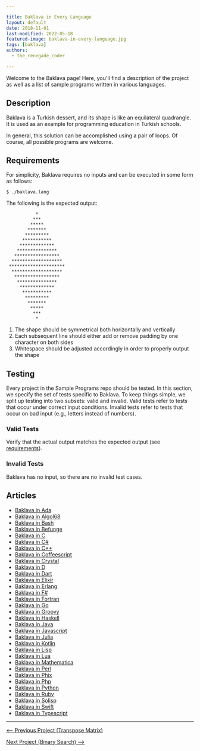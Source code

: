 ```yaml
---

title: Baklava in Every Language
layout: default
date: 2018-11-01
last-modified: 2022-05-18
featured-image: baklava-in-every-language.jpg
tags: [baklava]
authors:
  - the_renegade_coder

---
```


Welcome to the Baklava page! Here, you'll find a description of the project as well as a list of sample programs written in various languages.

## Description

Baklava is a Turkish dessert, and its shape is like an equilateral quadrangle.
It is used as an example for programming education in Turkish schools.

In general, this solution can be accomplished using a pair of loops. Of course, all
possible programs are welcome.


## Requirements

For simplicity, Baklava requires no inputs and can be executed in some form as follows:

```console
$ ./baklava.lang
```

The following is the expected output:

               *
              ***
             *****
            *******
           *********
          ***********
         *************
        ***************
       *****************
      *******************
     *********************
      *******************
       *****************
        ***************
         *************
          ***********
           *********
            *******
             *****
              ***
               *

1.  The shape should be symmetrical both horizontally and vertically
2.  Each subsequent line should either add or remove padding by one character on both sides
3.  Whitespace should be adjusted accordingly in order to properly output the shape


## Testing

Every project in the Sample Programs repo should be tested. In this section, we specify the set of tests specific to Baklava. To keep things simple, we split up testing into two subsets: valid and invalid. Valid tests refer to tests that occur under correct input conditions. Invalid tests refer to tests that occur on bad input (e.g., letters instead of numbers).

### Valid Tests

Verify that the actual output matches the expected output (see [requirements](#requirements)).


### Invalid Tests

Baklava has no input, so there are no invalid test cases. 


## Articles

- [Baklava in Ada](https://sampleprograms.io/projects/baklava/ada)
- [Baklava in Algol68](https://sampleprograms.io/projects/baklava/algol68)
- [Baklava in Bash](https://sampleprograms.io/projects/baklava/bash)
- [Baklava in Befunge](https://sampleprograms.io/projects/baklava/befunge)
- [Baklava in C](https://sampleprograms.io/projects/baklava/c)
- [Baklava in C#](https://sampleprograms.io/projects/baklava/c-sharp)
- [Baklava in C++](https://sampleprograms.io/projects/baklava/c-plus-plus)
- [Baklava in Coffeescript](https://sampleprograms.io/projects/baklava/coffeescript)
- [Baklava in Crystal](https://sampleprograms.io/projects/baklava/crystal)
- [Baklava in D](https://sampleprograms.io/projects/baklava/d)
- [Baklava in Dart](https://sampleprograms.io/projects/baklava/dart)
- [Baklava in Elixir](https://sampleprograms.io/projects/baklava/elixir)
- [Baklava in Erlang](https://sampleprograms.io/projects/baklava/erlang)
- [Baklava in F#](https://sampleprograms.io/projects/baklava/f-sharp)
- [Baklava in Fortran](https://sampleprograms.io/projects/baklava/fortran)
- [Baklava in Go](https://sampleprograms.io/projects/baklava/go)
- [Baklava in Groovy](https://sampleprograms.io/projects/baklava/groovy)
- [Baklava in Haskell](https://sampleprograms.io/projects/baklava/haskell)
- [Baklava in Java](https://sampleprograms.io/projects/baklava/java)
- [Baklava in Javascript](https://sampleprograms.io/projects/baklava/javascript)
- [Baklava in Julia](https://sampleprograms.io/projects/baklava/julia)
- [Baklava in Kotlin](https://sampleprograms.io/projects/baklava/kotlin)
- [Baklava in Lisp](https://sampleprograms.io/projects/baklava/lisp)
- [Baklava in Lua](https://sampleprograms.io/projects/baklava/lua)
- [Baklava in Mathematica](https://sampleprograms.io/projects/baklava/mathematica)
- [Baklava in Perl](https://sampleprograms.io/projects/baklava/perl)
- [Baklava in Phix](https://sampleprograms.io/projects/baklava/phix)
- [Baklava in Php](https://sampleprograms.io/projects/baklava/php)
- [Baklava in Python](https://sampleprograms.io/projects/baklava/python)
- [Baklava in Ruby](https://sampleprograms.io/projects/baklava/ruby)
- [Baklava in Solisp](https://sampleprograms.io/projects/baklava/solisp)
- [Baklava in Swift](https://sampleprograms.io/projects/baklava/swift)
- [Baklava in Typescript](https://sampleprograms.io/projects/baklava/typescript)

---

<nav class="project-nav">

<div id="prev">

[<-- Previous Project (Transpose Matrix)](https://sampleprograms.io/projects/transpose-matrix)

</div>

<div id="next">

[Next Project (Binary Search) -->](https://sampleprograms.io/projects/binary-search)

</div>

</nav>